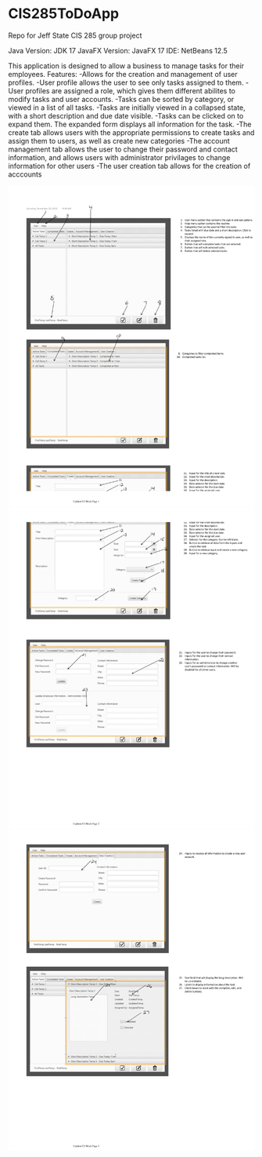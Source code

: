 # CIS285ToDoApp
Repo for Jeff State CIS 285 group project

Java Version: JDK 17
JavaFX Version: JavaFX 17
IDE: NetBeans 12.5

This application is designed to allow a business to manage tasks for their employees.
    Features:
        -Allows for the creation and management of user profiles. 
            -User profile allows the user to see only tasks assigned to them.
            -User profiles are assigned a role, which gives them different abilites to modify tasks and user accounts.
        -Tasks can be sorted by category, or viewed in a list of all tasks.
        -Tasks are initially viewed in a collapsed state, with a short description and due date visible.
        -Tasks can be clicked on to expand them. The expanded form displays all information for the task.
        -The create tab allows users with the appropriate permissions to create tasks and assign them to users, as well as create new categories
        -The account management tab allows the user to change their password and contact information, and allows users with administrator privilages to change information for other users
        -The user creation tab allows for the creation of acccounts


![](Doc/UpdatedUIMock1.png)
![](Doc/UpdatedUIMock2.png)
![](Doc/UpdatedUIMock3.png)



